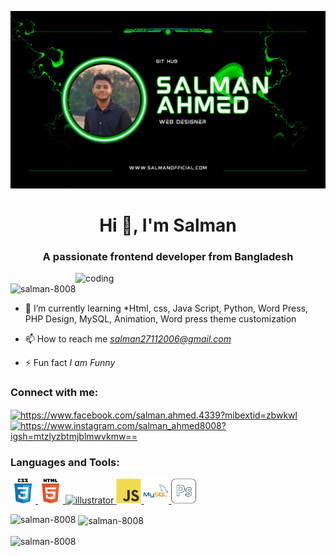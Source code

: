 ![logo](https://github.com/salman-8008/salman-8008/blob/main/Green%20Neon%20Trendy%20Gaming%20Youtube%20Banner%20(1).png)
<h1 align="center">Hi 👋, I'm Salman</h1>
<h3 align="center">A passionate frontend developer from Bangladesh</h3>
<img align="right" alt="coding" width="400" src="https://camo.githubusercontent.com/19db51af5f90f1b152bc0b9078f5fe97053955be5074f03f17019c70345bdcdb/68747470733a2f2f6d69726f2e6d656469756d2e636f6d2f6d61782f313336302f302a37513379765349765f7430696f4a2d5a2e676966">


<p align="left"> <img src="https://komarev.com/ghpvc/?username=salman-8008&label=Profile%20views&color=0e75b6&style=flat" alt="salman-8008" /> </p>


- 🌱 I’m currently learning *Html, css, Java Script, Python, Word Press, PHP Design, MySQL, Animation, Word press theme customization
- 📫 How to reach me *salman27112006@gmail.com*

- ⚡ Fun fact *I am Funny*

<h3 align="left">Connect with me:</h3>
<p align="left">
<a href="https://fb.com/https://www.facebook.com/salman.ahmed.4339?mibextid=zbwkwl" target="blank"><img align="center" src="https://raw.githubusercontent.com/rahuldkjain/github-profile-readme-generator/master/src/images/icons/Social/facebook.svg" alt="https://www.facebook.com/salman.ahmed.4339?mibextid=zbwkwl" height="30" width="40" /></a>
<a href="https://instagram.com/https://www.instagram.com/salman_ahmed8008?igsh=mtzlyzbtmjblmwvkmw==" target="blank"><img align="center" src="https://raw.githubusercontent.com/rahuldkjain/github-profile-readme-generator/master/src/images/icons/Social/instagram.svg" alt="https://www.instagram.com/salman_ahmed8008?igsh=mtzlyzbtmjblmwvkmw==" height="30" width="40" /></a>
</p>

<h3 align="left">Languages and Tools:</h3>
<p align="left"> <a href="https://www.w3schools.com/css/" target="_blank" rel="noreferrer"> <img src="https://raw.githubusercontent.com/devicons/devicon/master/icons/css3/css3-original-wordmark.svg" alt="css3" width="40" height="40"/> </a> <a href="https://www.w3.org/html/" target="_blank" rel="noreferrer"> <img src="https://raw.githubusercontent.com/devicons/devicon/master/icons/html5/html5-original-wordmark.svg" alt="html5" width="40" height="40"/> </a> <a href="https://www.adobe.com/in/products/illustrator.html" target="_blank" rel="noreferrer"> <img src="https://www.vectorlogo.zone/logos/adobe_illustrator/adobe_illustrator-icon.svg" alt="illustrator" width="40" height="40"/> </a> <a href="https://developer.mozilla.org/en-US/docs/Web/JavaScript" target="_blank" rel="noreferrer"> <img src="https://raw.githubusercontent.com/devicons/devicon/master/icons/javascript/javascript-original.svg" alt="javascript" width="40" height="40"/> </a> <a href="https://www.mysql.com/" target="_blank" rel="noreferrer"> <img src="https://raw.githubusercontent.com/devicons/devicon/master/icons/mysql/mysql-original-wordmark.svg" alt="mysql" width="40" height="40"/> </a> <a href="https://www.photoshop.com/en" target="_blank" rel="noreferrer"> <img src="https://raw.githubusercontent.com/devicons/devicon/master/icons/photoshop/photoshop-line.svg" alt="photoshop" width="40" height="40"/> </a> </p>

<p><img align="left" src="https://github-readme-stats.vercel.app/api/top-langs?username=salman-8008&show_icons=true&locale=en&layout=compact" alt="salman-8008" /></p>

<p>&nbsp;<img align="center" src="https://github-readme-stats.vercel.app/api?username=salman-8008&show_icons=true&locale=en" alt="salman-8008" /></p>

<p><img align="center" src="https://github-readme-streak-stats.herokuapp.com/?user=salman-8008&" alt="salman-8008" /></p>


